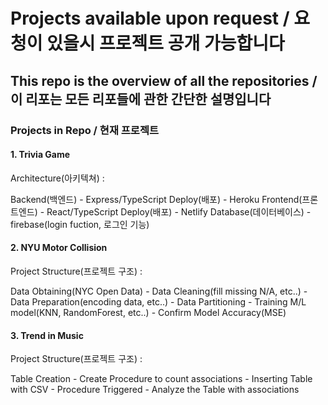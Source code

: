 # Projects available upon request / 요청이 있을시 프로젝트 공개 가능합니다

## This repo is the overview of all the repositories / 이 리포는 모든 리포들에 관한 간단한 설명입니다

### Projects in Repo / 현재 프로젝트

#### 1. Trivia Game

Architecture(아키텍쳐) :

Backend(백엔드) - Express/TypeScript
Deploy(배포) - Heroku
Frontend(프론트엔드) - React/TypeScript
Deploy(배포) - Netlify
Database(데이터베이스)  - firebase(login fuction, 로그인 기능)




#### 2. NYU Motor Collision

Project Structure(프로젝트 구조) : 

Data Obtaining(NYC Open Data) - Data Cleaning(fill missing N/A, etc..) - Data Preparation(encoding data, etc..) - Data Partitioning - Training M/L model(KNN, RandomForest, etc..) - Confirm Model Accuracy(MSE)

#### 3. Trend in Music 

Project Structure(프로젝트 구조) : 

Table Creation - Create Procedure to count associations - Inserting Table with CSV - Procedure Triggered - Analyze the Table with associations
